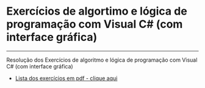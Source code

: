 # Exercícios de algortimo e lógica de programação com Visual C# (com interface gráfica)
***
Resolução dos Exercícios de algoritmo e lógica de programação com Visual C# (com interface gráfica)

* [Lista dos exercícios em pdf - clique aqui](https://github.com/cidacastello/exercicios-visual-csharp/tree/master/lista-de-exercicios)
